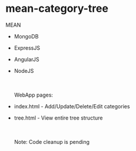 # mean-category-tree

MEAN
- MongoDB
- ExpressJS
- AngularJS
- NodeJS
  
  
  
  
   <br /><br />
WebApp pages:
- index.html - Add/Update/Delete/Edit categories
- tree.html - View entire tree structure
  
  
  
   <br /><br />
Note: Code cleanup is pending